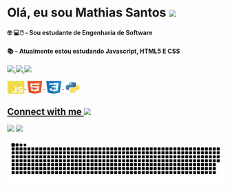 # Olá, eu sou Mathias Santos <img src=https://raw.githubusercontent.com/TheDudeThatCode/TheDudeThatCode/master/Assets/gandalf_parrot.gif width="30">

<h4>🤓 💻🖱️ - Sou estudante de Engenharia de Software</h4>
<h4>📚 - Atualmente estou estudando Javascript, HTML5 E CSS</h4>
 <div>
  <a href="https://github.com/Mathias-Santos">
  <img height="180em" src="https://github-readme-stats.vercel.app/api?username=Mathias-Santos&show_icons=true&theme=dark&include_all_commits=true&count_private=true"/>
  <img height="180em" src="https://github-readme-stats.vercel.app/api/top-langs/?username=Mathias-Santos&layout=compact&langs_count=7&theme=dark"/>
    <img src=https://raw.githubusercontent.com/TheDudeThatCode/TheDudeThatCode/master/Assets/Developer.gif width="110">
  
</div>
  
<div style="display: inline_block"><br>
  <img align="center" alt="Mathias-Js" height="30" width="40" src="https://raw.githubusercontent.com/devicons/devicon/master/icons/javascript/javascript-plain.svg">
  <img align="center" alt="Mathias-HTML" height="30" width="40" src="https://raw.githubusercontent.com/devicons/devicon/master/icons/html5/html5-original.svg">
  <img align="center" alt="Mathias-CSS" height="30" width="40" src="https://raw.githubusercontent.com/devicons/devicon/master/icons/css3/css3-original.svg">
  <img align="center" alt="Mathias-Python" height="30" width="40" src="https://raw.githubusercontent.com/devicons/devicon/master/icons/python/python-original.svg">
</div>
 
  ##
  
  <div>
   <h2>Connect with me <img src=https://raw.githubusercontent.com/TheDudeThatCode/TheDudeThatCode/master/Assets/Handshake.gif width="70"></h2>
  <a href = "mailto:pgo.mathias@gmail.com"><img src="https://img.shields.io/badge/-Gmail-%23333?style=for-the-badge&logo=gmail&logoColor=white" target="_blank"></a>
  <a href="https://www.linkedin.com/in/mathias-santos" target="_blank"><img src="https://img.shields.io/badge/-LinkedIn-%230077B5?style=for-the-badge&logo=linkedin&logoColor=white" target="_blank"></a>       
  </div>
 
 ![Snake animation](https://github.com/Mathias-Santos/Mathias-Santos/blob/output/github-contribution-grid-snake.svg)
  


